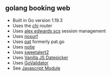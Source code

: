 ## golang booking web
- Built in Go version 1.19.3
- Uses the [chi](https://github.com/go-chi/chi) router 
- Uses [alex edwards scs](https://github.com/alexedwards/scs) session management
- Uses [nosurf](https://github.com/justinas/nosurf) 
- Uses [pat](https://github.com/bmizerany/pat) formerly pat.go
- Uses [notie](https://github.com/jaredreich/notie)
- Uses [sweetalert2](https://sweetalert2.github.io)
- Uses [Vanilla JS Datepicker](https://mymth.github.io/vanillajs-datepicker/)
- Uses [GoValidator](https://github.com/asaskevich/govalidator)
- See [Javascript Module](https://developer.mozilla.org/en-US/docs/Web/JavaScript/Guide/Modules)
